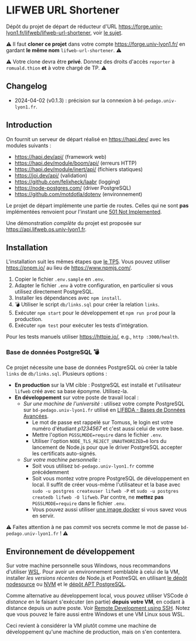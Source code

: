 # LIFWEB URL Shortener

Dépôt du projet de départ de réducteur d'URL <https://forge.univ-lyon1.fr/lifweb/lifweb-url-shortener>, voir [le sujet](http://lifweb.pages.univ-lyon1.fr/TP6-WebApp/).

⚠️ Il faut **cloner ce projet** dans votre compte <https://forge.univ-lyon1.fr/> en gardant **le même nom** `lifweb-url-shortener`. ⚠️

⚠️ Votre clone devra être **privé**. Donnez des droits d'accès `reporter` à `romuald.thion` **et** à votre chargé de TP. ⚠️

## Changelog

- 2024-04-02 (v0.1.3) : précision sur la connexion à `bd-pedago.univ-lyon1.fr`.

## Introduction

On fournit un serveur de départ réalisé en <https://hapi.dev/> avec les modules suivants :

- <https://hapi.dev/api/> (framework web)
- <https://hapi.dev/module/boom/api/> (erreurs HTTP)
- <https://hapi.dev/module/inert/api/> (fichiers statiques)
- <https://joi.dev/api/> (validation)
- <https://github.com/felixheck/laabr> (logging)
- <https://node-postgres.com/> (driver PostgreSQL)
- <https://github.com/motdotla/dotenv> (environnement)

Le projet de départ implémente une partie de routes.
Celles qui ne sont **pas** implémentées renvoient pour l'instant une [501 Not Implemented](https://developer.mozilla.org/en-US/docs/Web/HTTP/Status/501).

Une démonstration _complète_ du projet est proposée sur <https://api.lifweb.os.univ-lyon1.fr>.

## Installation

L'installation suit les mêmes étapes que [le TP5](http://lifweb.pages.univ-lyon1.fr/TP5-DevOps/#exercice-2--serveur-nodejs).
Vous pouvez utiliser <https://pnpm.io/> au lieu de <https://www.npmjs.com/>.

1. Copier le fichier `.env.sample` en `.env`.
2. Adapter le fichier `.env` à votre configuration, en particulier si vous utilisez directement PostgreSQL.
3. Installer les dépendances avec `npm install`.
4. 💣 Utiliser le script `db/links.sql` pour créer la relation `links`.
5. Exécuter `npm start` pour le développement et `npm run prod` pour la production.
6. Exécuter `npm test` pour exécuter les tests d'intégration.

Pour les tests manuels utiliser <https://httpie.io/>, e.g., `http :3000/health`.

### Base de données PostgreSQL 💣

Ce projet nécessite une base de données PostgreSQL où créer la table `links` de `db/links.sql`.
Plusieurs options :

- **En production** sur la VM cible : PostgreSQL est installé et l'utilisateur `lifweb` créé avec sa base éponyme. Utilisez-la.
- **En développement** sur votre poste de travail local :
  - _Sur une machine de l'université_ : utilisez votre compte PostgreSQL sur `bd-pedago.univ-lyon1.fr` utilisé en [LIFBDA - Bases de Données Avançées](http://lifbda.pages.univ-lyon1.fr/).
    - Le mot de passe est rappelé sur Tomuss, le login est votre numéro d'étudiant _p1234567_ et c'est aussi celui de votre base.
    - Mettre l'option `PGSSLMODE=require` dans le fichier `.env`.
    - Utiliser l'option `NODE_TLS_REJECT_UNAUTHORIZED=0` lors du lancement de Node.js pour que le driver PostgreSQL accepter les certificats auto-signés.
  - _Sur votre machine personnelle_ :
    - Soit vous utilisez `bd-pedago.univ-lyon1.fr` comme précédemment
    - Soit vous montez votre propre PostgreSQL de développement en local. Il suffit de créer vous-même l'utilisateur et la base avec `sudo -u postgres createuser lifweb -P` et `sudo -u postgres createdb lifweb -O lifweb`. Par contre, ne **mettez pas** `PGSSLMODE=require` dans le fichier `.env`.
    - Vous pouvez aussi utiliser [une image docker](https://hub.docker.com/_/postgres/) si vous savez vous en servir.

⚠️ Faites attention à ne pas _commit_ vos secrets comme le mot de passe `bd-pedago.univ-lyon1.fr` ! ⚠️

## Environnement de développement

Sur votre machine personnelle sous Windows, nous recommandons d'utiliser [WSL](https://learn.microsoft.com/en-us/windows/wsl/install).
Pour avoir un environnement semblable à celui de la VM, installer _les versions récentes_ de Node.js et PostreSQL en utilisant [le dépôt nodesource](https://github.com/nodesource/distributions) ou [NVM](https://learn.microsoft.com/en-us/windows/dev-environment/javascript/nodejs-on-wsl) et le [dépôt APT PostgreSQL](https://www.postgresql.org/download/linux/ubuntu/).

Comme alternative au développement local, vous pouvez utiliser VSCode _à distance_ en le faisant s'exécuter (en partie) **depuis votre VM**, en codant à distance depuis un autre poste.
Voir [Remote Development using SSH](https://code.visualstudio.com/docs/remote/ssh).
Notez que vous pouvez le faire aussi entre Windows et une VM Linux sous WSL.

Ceci revient à considérer la VM plutôt comme une machine de développement qu'une machine de production, mais on s'en contentera.

